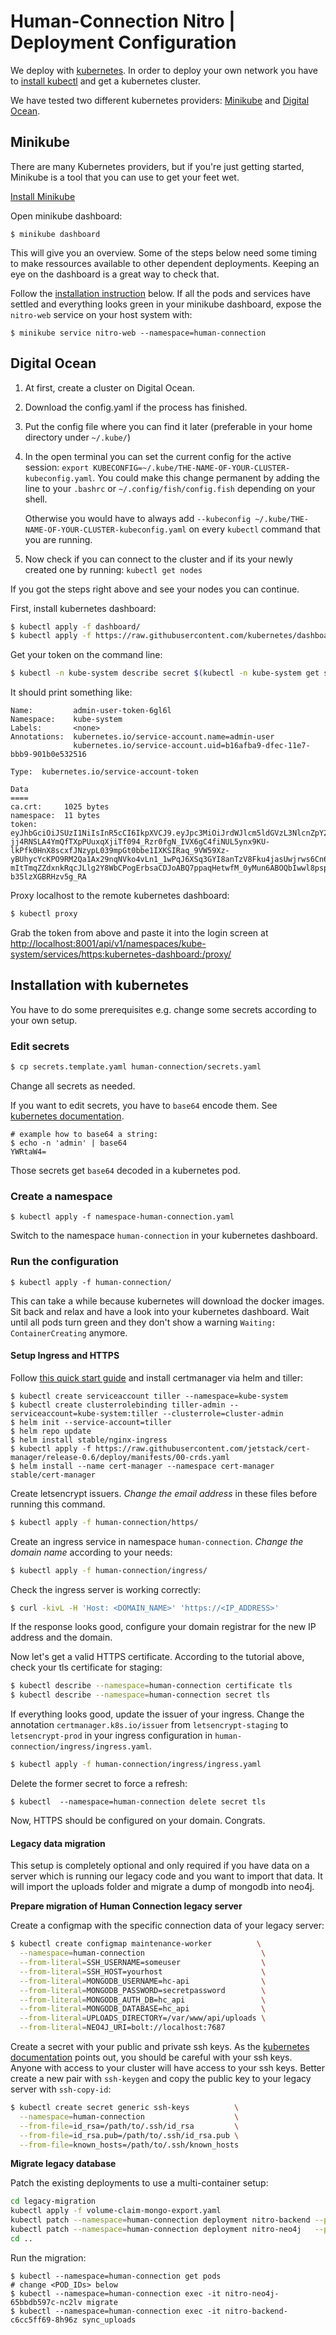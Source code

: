 # Human-Connection Nitro \| Deployment Configuration

We deploy with [kubernetes](https://kubernetes.io/). In order to deploy your own
network you have to [install kubectl](https://kubernetes.io/docs/tasks/tools/install-kubectl/)
and get a kubernetes cluster.

We have tested two different kubernetes providers: [Minikube](https://kubernetes.io/docs/tasks/tools/install-minikube/)
and [Digital Ocean](https://www.digitalocean.com/).

## Minikube

There are many Kubernetes providers, but if you're just getting started, Minikube is a tool that you can use to get your feet wet.

[Install Minikube](https://kubernetes.io/docs/tasks/tools/install-minikube/)

Open minikube dashboard:

```text
$ minikube dashboard
```

This will give you an overview. Some of the steps below need some timing to make ressources available to other dependent deployments. Keeping an eye on the dashboard is a great way to check that.

Follow the [installation instruction](deployment.md#installation-with-kubernetes) below. If all the pods and services have settled and everything looks green in your minikube dashboard, expose the `nitro-web` service on your host system with:

```text
$ minikube service nitro-web --namespace=human-connection
```

## Digital Ocean

1. At first, create a cluster on Digital Ocean.
2. Download the config.yaml if the process has finished.
3. Put the config file where you can find it later \(preferable in your home directory under `~/.kube/`\)
4. In the open terminal you can set the current config for the active session: `export KUBECONFIG=~/.kube/THE-NAME-OF-YOUR-CLUSTER-kubeconfig.yaml`. You could make this change permanent by adding the line to your `.bashrc` or `~/.config/fish/config.fish` depending on your shell.

   Otherwise you would have to always add `--kubeconfig ~/.kube/THE-NAME-OF-YOUR-CLUSTER-kubeconfig.yaml` on every `kubectl` command that you are running.

5. Now check if you can connect to the cluster and if its your newly created one by running: `kubectl get nodes`

If you got the steps right above and see your nodes you can continue.

First, install kubernetes dashboard:

```bash
$ kubectl apply -f dashboard/
$ kubectl apply -f https://raw.githubusercontent.com/kubernetes/dashboard/master/aio/deploy/recommended/kubernetes-dashboard.yaml
```

Get your token on the command line:

```bash
$ kubectl -n kube-system describe secret $(kubectl -n kube-system get secret | grep admin-user | awk '{print $1}')
```

It should print something like:

```text
Name:         admin-user-token-6gl6l
Namespace:    kube-system
Labels:       <none>
Annotations:  kubernetes.io/service-account.name=admin-user
              kubernetes.io/service-account.uid=b16afba9-dfec-11e7-bbb9-901b0e532516

Type:  kubernetes.io/service-account-token

Data
====
ca.crt:     1025 bytes
namespace:  11 bytes
token:      eyJhbGciOiJSUzI1NiIsInR5cCI6IkpXVCJ9.eyJpc3MiOiJrdWJlcm5ldGVzL3NlcnZpY2VhY2NvdW50Iiwia3ViZXJuZXRlcy5pby9zZXJ2aWNlYWNjb3VudC9uYW1lc3BhY2UiOiJrdWJlLXN5c3RlbSIsImt1YmVybmV0ZXMuaW8vc2VydmljZWFjY291bnQvc2VjcmV0Lm5hbWUiOiJhZG1pbi11c2VyLXRva2VuLTZnbDZsIiwia3ViZXJuZXRlcy5pby9zZXJ2aWNlYWNjb3VudC9zZXJ2aWNlLWFjY291bnQubmFtZSI6ImFkbWluLXVzZXIiLCJrdWJlcm5ldGVzLmlvL3NlcnZpY2VhY2NvdW50L3NlcnZpY2UtYWNjb3VudC51aWQiOiJiMTZhZmJhOS1kZmVjLTExZTctYmJiOS05MDFiMGU1MzI1MTYiLCJzdWIiOiJzeXN0ZW06c2VydmljZWFjY291bnQ6a3ViZS1zeXN0ZW06YWRtaW4tdXNlciJ9.M70CU3lbu3PP4OjhFms8PVL5pQKj-jj4RNSLA4YmQfTXpPUuxqXjiTf094_Rzr0fgN_IVX6gC4fiNUL5ynx9KU-lkPfk0HnX8scxfJNzypL039mpGt0bbe1IXKSIRaq_9VW59Xz-yBUhycYcKPO9RM2Qa1Ax29nqNVko4vLn1_1wPqJ6XSq3GYI8anTzV8Fku4jasUwjrws6Cn6_sPEGmL54sq5R4Z5afUtv-mItTmqZZdxnkRqcJLlg2Y8WbCPogErbsaCDJoABQ7ppaqHetwfM_0yMun6ABOQbIwwl8pspJhpplKwyo700OSpvTT9zlBsu-b35lzXGBRHzv5g_RA
```

Proxy localhost to the remote kubernetes dashboard:

```bash
$ kubectl proxy
```

Grab the token from above and paste it into the login screen at [http://localhost:8001/api/v1/namespaces/kube-system/services/https:kubernetes-dashboard:/proxy/](http://localhost:8001/api/v1/namespaces/kube-system/services/https:kubernetes-dashboard:/proxy/)

## Installation with kubernetes

You have to do some prerequisites e.g. change some secrets according to your own setup.

### Edit secrets

```bash
$ cp secrets.template.yaml human-connection/secrets.yaml
```

Change all secrets as needed.

If you want to edit secrets, you have to `base64` encode them. See [kubernetes documentation](https://kubernetes.io/docs/concepts/configuration/secret/#creating-a-secret-manually).

```text
# example how to base64 a string:
$ echo -n 'admin' | base64
YWRtaW4=
```

Those secrets get `base64` decoded in a kubernetes pod.

### Create a namespace

```text
$ kubectl apply -f namespace-human-connection.yaml
```

Switch to the namespace `human-connection` in your kubernetes dashboard.

### Run the configuration

```text
$ kubectl apply -f human-connection/
```

This can take a while because kubernetes will download the docker images. Sit back and relax and have a look into your kubernetes dashboard. Wait until all pods turn green and they don't show a warning `Waiting: ContainerCreating` anymore.

#### Setup Ingress and HTTPS

Follow [this quick start guide](https://docs.cert-manager.io/en/latest/tutorials/acme/quick-start/index.html) and install certmanager via helm and tiller:

```text
$ kubectl create serviceaccount tiller --namespace=kube-system
$ kubectl create clusterrolebinding tiller-admin --serviceaccount=kube-system:tiller --clusterrole=cluster-admin
$ helm init --service-account=tiller
$ helm repo update
$ helm install stable/nginx-ingress
$ kubectl apply -f https://raw.githubusercontent.com/jetstack/cert-manager/release-0.6/deploy/manifests/00-crds.yaml
$ helm install --name cert-manager --namespace cert-manager stable/cert-manager
```

Create letsencrypt issuers. _Change the email address_ in these files before running this command.

```bash
$ kubectl apply -f human-connection/https/
```

Create an ingress service in namespace `human-connection`. _Change the domain name_ according to your needs:

```bash
$ kubectl apply -f human-connection/ingress/
```

Check the ingress server is working correctly:

```bash
$ curl -kivL -H 'Host: <DOMAIN_NAME>' 'https://<IP_ADDRESS>'
```

If the response looks good, configure your domain registrar for the new IP address and the domain.

Now let's get a valid HTTPS certificate. According to the tutorial above, check your tls certificate for staging:

```bash
$ kubectl describe --namespace=human-connection certificate tls
$ kubectl describe --namespace=human-connection secret tls
```

If everything looks good, update the issuer of your ingress. Change the annotation `certmanager.k8s.io/issuer` from `letsencrypt-staging` to `letsencrypt-prod` in your ingress configuration in `human-connection/ingress/ingress.yaml`.

```bash
$ kubectl apply -f human-connection/ingress/ingress.yaml
```

Delete the former secret to force a refresh:

```text
$ kubectl  --namespace=human-connection delete secret tls
```

Now, HTTPS should be configured on your domain. Congrats.

#### Legacy data migration

This setup is completely optional and only required if you have data on a server which is running our legacy code and you want to import that data. It will import the uploads folder and migrate a dump of mongodb into neo4j.

**Prepare migration of Human Connection legacy server**

Create a configmap with the specific connection data of your legacy server:

```bash
$ kubectl create configmap maintenance-worker          \
  --namespace=human-connection                          \
  --from-literal=SSH_USERNAME=someuser                  \
  --from-literal=SSH_HOST=yourhost                      \
  --from-literal=MONGODB_USERNAME=hc-api                \
  --from-literal=MONGODB_PASSWORD=secretpassword        \
  --from-literal=MONGODB_AUTH_DB=hc_api                 \
  --from-literal=MONGODB_DATABASE=hc_api                \
  --from-literal=UPLOADS_DIRECTORY=/var/www/api/uploads \
  --from-literal=NEO4J_URI=bolt://localhost:7687
```

Create a secret with your public and private ssh keys. As the [kubernetes documentation](https://kubernetes.io/docs/concepts/configuration/secret/#use-case-pod-with-ssh-keys) points out, you should be careful with your ssh keys. Anyone with access to your cluster will have access to your ssh keys. Better create a new pair with `ssh-keygen` and copy the public key to your legacy server with `ssh-copy-id`:

```bash
$ kubectl create secret generic ssh-keys          \
  --namespace=human-connection                    \
  --from-file=id_rsa=/path/to/.ssh/id_rsa         \
  --from-file=id_rsa.pub=/path/to/.ssh/id_rsa.pub \
  --from-file=known_hosts=/path/to/.ssh/known_hosts
```

**Migrate legacy database**

Patch the existing deployments to use a multi-container setup:

```bash
cd legacy-migration
kubectl apply -f volume-claim-mongo-export.yaml
kubectl patch --namespace=human-connection deployment nitro-backend --patch "$(cat deployment-backend.yaml)"
kubectl patch --namespace=human-connection deployment nitro-neo4j   --patch "$(cat deployment-neo4j.yaml)"
cd ..
```

Run the migration:

```text
$ kubectl --namespace=human-connection get pods
# change <POD_IDs> below
$ kubectl --namespace=human-connection exec -it nitro-neo4j-65bbdb597c-nc2lv migrate
$ kubectl --namespace=human-connection exec -it nitro-backend-c6cc5ff69-8h96z sync_uploads
```

